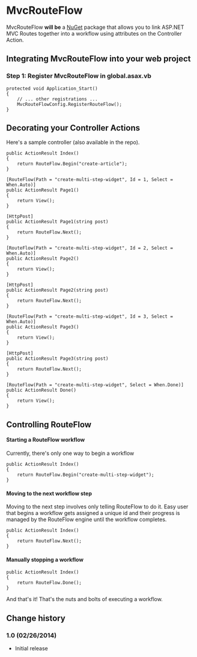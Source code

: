 MvcRouteFlow
============

MvcRouteFlow **will be** a [NuGet](http://nuget.org/) package that allows you to link ASP.NET MVC Routes together into a workflow using attributes on the Controller Action.

## Integrating MvcRouteFlow into your web project

### Step 1: Register MvcRouteFlow in global.asax.vb

	protected void Application_Start()
    {
        // ... other registrations ...
        MvcRouteFlowConfig.RegisterRouteFlow();
    }

## Decorating your Controller Actions ##

Here's a sample controller (also available in the repo).

	public ActionResult Index()
    {
        return RouteFlow.Begin("create-article");
    }

    [RouteFlow(Path = "create-multi-step-widget", Id = 1, Select = When.Auto)]
    public ActionResult Page1()
    {
        return View();
    }

    [HttpPost]
    public ActionResult Page1(string post)
    {
        return RouteFlow.Next();
    }

    [RouteFlow(Path = "create-multi-step-widget", Id = 2, Select = When.Auto)]
    public ActionResult Page2()
    {
        return View();
    }

    [HttpPost]
    public ActionResult Page2(string post)
    {
        return RouteFlow.Next();
    }

    [RouteFlow(Path = "create-multi-step-widget", Id = 3, Select = When.Auto)]
    public ActionResult Page3()
    {
        return View();
    }

    [HttpPost]
    public ActionResult Page3(string post)
    {
        return RouteFlow.Next();
    }

    [RouteFlow(Path = "create-multi-step-widget", Select = When.Done)]
    public ActionResult Done()
    {
        return View();
    }


## Controlling RouteFlow ##

#### Starting a RouteFlow workflow ####

Currently, there's only one way to begin a workflow

	public ActionResult Index()
    {
        return RouteFlow.Begin("create-multi-step-widget");
    }


#### Moving to the next workflow step ####

Moving to the next step involves only telling RouteFlow to do it. Easy user that begins a workflow gets assigned a unique id and their progress is managed by the RouteFlow engine until the workflow completes.

	public ActionResult Index()
    {
        return RouteFlow.Next();
    }


#### Manually stopping a workflow ####

	public ActionResult Index()
    {
        return RouteFlow.Done();
    }

And that's it! That's the nuts and bolts of executing a workflow.


## Change history

### 1.0 (02/26/2014)

* Initial release
